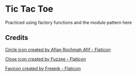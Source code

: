 # Tic Tac Toe
Practiced using factory functions and the module pattern here


## Credits
<a href="https://www.flaticon.com/free-icons/circle" title="circle icons">Circle icon created by Afian Rochmah Afif - Flaticon</a>

<a href="https://www.flaticon.com/free-icons/close" title="close icons">Close icon created by Fuzzee - Flaticon</a>

<a href="https://www.flaticon.com/free-icons/tic-tac-toe" title="tic tac toe icons">Favicon created by Freepik - Flaticon</a>